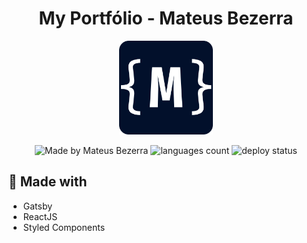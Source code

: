 <h1 align="center">My Portfólio - Mateus Bezerra</h1>

<p align="center"> <img width="150" src="static/icon.png" /> </p>

<p align="center">
  <img src="https://img.shields.io/badge/made%20by-Mateus%20Bezerra-blue" alt="Made by Mateus Bezerra" />
  <img src="https://img.shields.io/github/languages/count/mateusbzerra/portfolio" alt="languages count" />
  <img src="https://api.netlify.com/api/v1/badges/492ef1e6-df92-4f9c-b4e8-586ef081a9d0/deploy-status" alt="deploy status" />
</p>

## 🔨 Made with

- Gatsby
- ReactJS
- Styled Components



